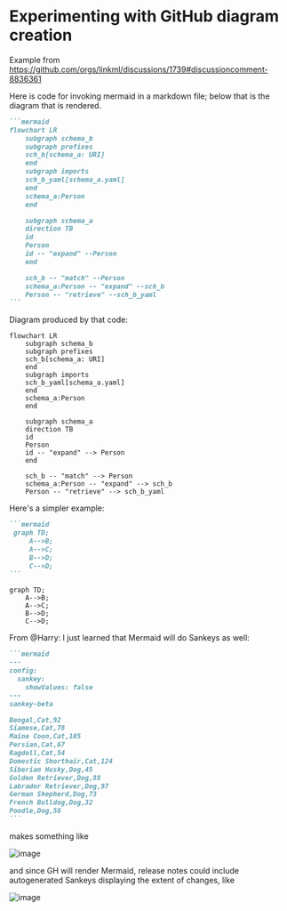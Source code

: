 # Experimenting with GitHub diagram creation
Example from https://github.com/orgs/linkml/discussions/1739#discussioncomment-8836361

Here is code for invoking mermaid in a markdown file; below that is the diagram that is rendered.

````markdown
```mermaid
flowchart LR
    subgraph schema_b
    subgraph prefixes
    sch_b[schema_a: URI]
    end
    subgraph imports
    sch_b_yaml[schema_a.yaml]
    end
    schema_a:Person
    end

    subgraph schema_a
    direction TB
    id
    Person
    id -- "expand" --Person
    end

    sch_b -- "match" --Person
    schema_a:Person -- "expand" --sch_b
    Person -- "retrieve" --sch_b_yaml
```
````

Diagram produced by that code:
```mermaid
flowchart LR
    subgraph schema_b
    subgraph prefixes
    sch_b[schema_a: URI]
    end
    subgraph imports
    sch_b_yaml[schema_a.yaml]
    end
    schema_a:Person
    end

    subgraph schema_a
    direction TB
    id
    Person
    id -- "expand" --> Person
    end

    sch_b -- "match" --> Person
    schema_a:Person -- "expand" --> sch_b
    Person -- "retrieve" --> sch_b_yaml
```

Here's a simpler example:
````markdown
```mermaid
 graph TD;
     A-->B;
     A-->C;
     B-->D;
     C-->D;
```
````

```mermaid
graph TD;
    A-->B;
    A-->C;
    B-->D;
    C-->D;
```

From @Harry:
I just learned that Mermaid will do Sankeys as well:

````markdown
```mermaid
---
config:
  sankey:
    showValues: false
---
sankey-beta

Bengal,Cat,92
Siamese,Cat,78
Maine Coon,Cat,105
Persian,Cat,67
Ragdoll,Cat,54
Domestic Shorthair,Cat,124
Siberian Husky,Dog,45
Golden Retriever,Dog,88
Labrador Retriever,Dog,97
German Shepherd,Dog,73
French Bulldog,Dog,32
Poodle,Dog,56
```
````

makes something like

![image](https://github.com/berkeleybop/group-meetings/assets/348704/f2425f95-6683-4969-b1ce-985118dd40bd)

and since GH will render Mermaid, release notes could include autogenerated Sankeys displaying the extent of changes, like

![image](https://github.com/berkeleybop/group-meetings/assets/348704/6b871539-4524-4515-92b5-eb83861ae529)

